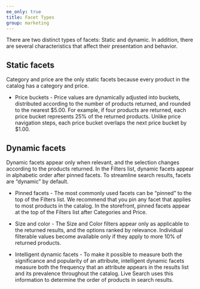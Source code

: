 ```yaml
---
ee_only: true
title: Facet Types
group: marketing
---
```


There are two distinct types of facets: Static and dynamic. In addition, there are several characteristics that affect their presentation and behavior.

## Static facets
Category and price are the only static facets because every product in the catalog has a category and price.

  - Price buckets - Price values are dynamically adjusted into buckets, distributed according to the number of products returned, and rounded to the nearest $5.00. For example, if four products are returned, each price bucket represents 25% of the returned products. Unlike price navigation steps, each price bucket overlaps the next price bucket by $1.00.

## Dynamic facets
Dynamic facets appear only when relevant, and the selection changes according to the products returned. In the Filters list, dynamic facets appear in alphabetic order after pinned facets. To streamline search results, facets are “dynamic” by default.

  - Pinned facets - The most commonly used facets can be “pinned” to the top of the Filters list. We recommend that you pin any facet that applies to most products in the catalog. In the storefront, pinned facets appear at the top of the Filters list after Categories and Price.

  - Size and color - The Size and Color filters appear only as applicable to the returned results, and the options ranked by relevance. Individual filterable values become available only if they apply to more 10% of returned products.

  - Intelligent dynamic facets - To make it possible to measure both the significance and popularity of an attribute, intelligent dynamic facets measure both the frequency that an attribute appears in the results list and its prevalence throughout the catalog. Live Search uses this information to determine the order of products in search results.
